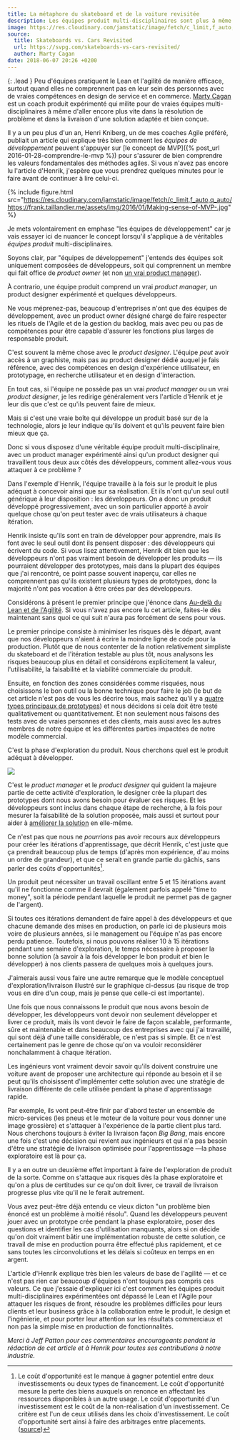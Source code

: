 ```yaml
---
title: La métaphore du skateboard et de la voiture revisitée
description: Les équipes produit multi-disciplinaires sont plus à même de proposer et de livrer des solutions qui apportent de la valeur à la foi à leurs clients et à leur modèle commercial.
image: https://res.cloudinary.com/jamstatic/image/fetch/c_limit,f_auto,q_auto,w_609/https://frank.taillandier.me/assets/img/2016/01/Making-sense-of-MVP-.jpg
source:
  title: Skateboards vs. Cars Revisited
  url: https://svpg.com/skateboards-vs-cars-revisited/
  author: Marty Cagan
date: 2018-06-07 20:26 +0200
---
```


{: .lead }
Peu d'équipes pratiquent le Lean et l'agilité de manière efficace, surtout quand
elles ne comprennent pas en leur sein des personnes avec de vraies compétences
en design de service et en commerce.
[Marty Cagan](https://svpg.com/author/marty/) est un coach produit expérimenté
qui milite pour de vraies équipes multi-disciplinaires à même d'aller encore
plus vite dans la résolution de problème et dans la livraison d'une solution
adaptée et bien conçue.

Il y a un peu plus d'un an, Henri Kniberg, un de mes coaches Agile préféré, publiait un article qui explique très bien comment les _équipes de développement_ peuvent s'appuyer sur [le concept de MVP]({% post_url 2016-01-28-comprendre-le-mvp %}) pour s'assurer de bien comprendre les valeurs fondamentales des méthodes agiles. Si vous n'avez pas encore lu l'article d'Henrik, j'espère que vous prendrez quelques minutes pour le faire avant de continuer à lire celui-ci.

{% include figure.html src="https://res.cloudinary.com/jamstatic/image/fetch/c_limit,f_auto,q_auto/https://frank.taillandier.me/assets/img/2016/01/Making-sense-of-MVP-.jpg" %}

Je mets volontairement en emphase "les équipes de développement" car je vais essayer ici de nuancer le concept lorsqu'il s'applique à de véritables _équipes produit_ multi-disciplinaires.

Soyons clair, par "équipes de développement" j'entends des équipes soit uniquement composées de développeurs, soit qui comprennent un membre qui fait office de _product owner_ (et non [un vrai product manager](https://svpg.com/product-manager-vs-product-owner-revisited/)).

À contrario, une équipe produit comprend un vrai _product manager_, un product designer expérimenté et quelques développeurs.

Ne vous méprenez-pas, beaucoup d'entreprises n'ont que des équipes de développement, avec un product owner désigné chargé de faire respecter les rituels de l'Agile et de la gestion du backlog, mais avec peu ou pas de compétences pour être capable d'assurer les fonctions plus larges de responsable produit.

C'est souvent la même chose avec le _product designer_. L'équipe _peut_ avoir accès à un graphiste, mais pas au product designer dédié auquel je fais référence, avec des compétences en design d'expérience utilisateur, en prototypage, en recherche utilisateur et en design d'interaction.

En tout cas, si l'équipe ne possède pas un vrai _product manager_ ou un vrai _product designer_, je les redirige généralement vers l'article d'Henrik et je leur dis que c'est ce qu'ils peuvent faire de mieux.

Mais si c'est une vraie boîte qui développe un produit basé sur de la technologie, alors je leur indique qu'ils doivent et qu'ils peuvent faire bien mieux que ça.

Donc si vous disposez d'une véritable équipe produit multi-disciplinaire, avec un product manager expérimenté ainsi qu'un product designer qui travaillent tous deux aux côtés des développeurs, comment allez-vous vous attaquer à ce problème ?

Dans l'exemple d'Henrik, l'équipe travaille à la fois sur le produit le plus adéquat à concevoir ainsi que sur sa réalisation. Et ils n'ont qu'un seul outil générique à leur disposition : les développeurs. On a donc un produit développé progressivement, avec un soin particulier apporté à avoir quelque chose qu'on peut tester avec de vrais utilisateurs à chaque itération.

Henrik insiste qu'ils sont en train de développer pour apprendre, mais ils font avec le seul outil dont ils pensent disposer : des développeurs qui écrivent du code. Si vous lisez attentivement, Henrik dit bien que les développeurs n'ont pas vraiment besoin de développer les produits — ils pourraient développer des prototypes, mais dans la plupart des équipes que j'ai rencontré, ce point passe souvent inaperçu, car elles ne comprennent pas qu'ils existent plusieurs types de prototypes, donc la majorité n'ont pas vocation à être crées par des développeurs.

Considérons à présent le premier principe que j'énonce dans [Au-delà du Lean et de l'Agilité](https://svpg.com/beyond-lean-and-agile/). Si vous n'avez pas encore lu cet article, faites-le dès maintenant sans quoi ce qui suit n'aura pas forcément de sens pour vous.

Le premier principe consiste à minimiser les risques dès le départ, avant que nos développeurs n'aient à écrire la moindre ligne de code pour la production. Plutôt que de nous contenter de la notion relativement simpliste du skateboard et de l'itération testable au plus tôt, nous analysons les risques beaucoup plus en détail et considérons explicitement la valeur, l'utilisabilité, la faisabilité et la viabilité commerciale du produit.

Ensuite, en fonction des zones considérées comme risquées, nous choisissons le bon outil ou la bonne technique pour faire le job (le but de cet article n'est pas de vous les décrire tous, mais sachez qu'il y a [quatre types principaux de prototypes](https://svpg.com/flavors-of-prototypes/)) et nous décidons si cela doit être testé qualitativement ou quantitativement. Et non seulement nous faisons des tests avec de vraies personnes et des clients, mais aussi avec les autres membres de notre équipe et les différentes parties impactées de notre modèle commercial.

C'est la phase d'exploration du produit. Nous cherchons quel est le produit adéquat à développer.

![](https://res.cloudinary.com/jamstatic/image/fetch/c_limit,f_auto,q_auto,w_720/https://svpg.com/wp-content/uploads/2018/05/henrik2.png)

C'est le _product manager_ et le _product designer_ qui guident la majeure partie de cette activité d'exploration, le designer crée la plupart des prototypes dont nous avons besoin pour évaluer ces risques. Et les développeurs sont inclus dans chaque étape de recherche, à la fois pour mesurer la faisabilité de la solution proposée, mais aussi et surtout pour aider à [améliorer la solution](https://svpg.com/customer-inspired-technology-enabled/) en elle-même.

Ce n'est pas que nous ne _pourrions_ pas avoir recours aux développeurs pour créer les itérations d'apprentissage, que décrit Henrik, c'est juste que ça prendrait beaucoup plus de temps (d'après mon expérience, d'au moins un ordre de grandeur), et que ce serait en grande partie du gâchis, sans parler des coûts d'opportunités[^1].

[^1]: Le coût d'opportunité est le manque à gagner potentiel entre deux investissements ou deux types de financement. Le coût d'opportunité mesure la perte des biens auxquels on renonce en affectant les ressources disponibles à un autre usage. Le coût d'opportunité d'un investissement est le coût de la non-réalisation d'un investissement. Ce critère est l'un de ceux utilisés dans les choix d'investissement. Le coût d'opportunité sert ainsi à faire des arbitrages entre placements. ([source](https://www.mataf.net/fr/edu/glossaire/cout-d-opportunite))

Un produit peut nécessiter un travail oscillant entre 5 et 15 itérations avant qu'il ne fonctionne comme il devrait (également parfois appelé "time to money", soit la période pendant laquelle le produit ne permet pas de gagner de l'argent).

Si toutes ces itérations demandent de faire appel à des développeurs et que chacune demande des mises en production, on parle ici de plusieurs mois voire de plusieurs années, si le management ou l'équipe n'as pas encore perdu patience. Toutefois, si nous pouvons réaliser 10 à 15 itérations pendant une semaine d'exploration, le temps nécessaire à proposer la bonne solution (à savoir à la fois développer le bon produit _et_ bien le développer) à nos clients passera de quelques mois à quelques jours.

J'aimerais aussi vous faire une autre remarque que le modèle conceptuel d'exploration/livraison illustré sur le graphique ci-dessus (au risque de trop vous en dire d'un coup, mais je pense que celle-ci est importante).

Une fois que nous connaissons le produit que nous avons besoin de développer, les développeurs vont devoir non seulement développer et livrer ce produit, mais ils vont devoir le faire de façon scalable, performante, sûre et maintenable et dans beaucoup des entreprises avec qui j'ai travaillé, qui sont déjà d'une taille considérable, ce n'est pas si simple. Et ce n'est certainement pas le genre de chose qu'on va vouloir reconsidérer nonchalamment à chaque itération.

Les ingénieurs vont vraiment devoir savoir qu'ils doivent construire une voiture avant de proposer une architecture qui réponde au besoin et il se peut qu'ils choisissent d'implémenter cette solution avec une stratégie de livraison différente de celle utilisée pendant la phase d'apprentissage rapide.

Par exemple, ils vont peut-être finir par d'abord tester un ensemble de micro-services (les pneus et le moteur de la voiture pour vous donner une image grossière) et s'attaquer à l'expérience de la partie client plus tard. Nous cherchons toujours à éviter la livraison façon _Big Bang_, mais encore une fois c'est une décision qui revient aux ingénieurs et qui n'a pas besoin d'être une stratégie de livraison optimisée pour l'apprentissage —la phase exploratoire est là pour ça.

Il y a en outre un deuxième effet important à faire de l'exploration de produit de la sorte. Comme on s'attaque aux risques dès la phase exploratoire et qu'on a plus de certitudes sur ce qu'on doit livrer, ce travail de livraison progresse plus vite qu'il ne le ferait autrement.

Vous avez peut-être déjà entendu ce vieux dicton "un problème bien énoncé est un problème à moitié résolu".
Quand les développeurs peuvent jouer avec un prototype crée pendant la phase exploratoire, poser des questions et identifier les cas d'utilisation manquants, alors si on décide qu'on doit vraiment bâtir une implémentation robuste de cette solution, ce travail de mise en production pourra être effectué plus rapidement, et ce sans toutes les circonvolutions et les délais si coûteux en temps en en argent.

L'article d'Henrik explique très bien les valeurs de base de l'agilité — et ce n'est pas rien car beaucoup d'équipes n'ont toujours pas compris ces valeurs. Ce que j'essaie d'expliquer ici c'est comment les équipes produit multi-disciplinaires expérimentées ont dépassé le Lean et l'Agile pour attaquer les risques de front, résoudre les problèmes difficiles pour leurs clients et leur business grâce à la collaboration entre le produit, le design et l'ingénierie, et pour porter leur attention sur les résultats commerciaux et non pas la simple mise en production de fonctionnalités.

_Merci à Jeff Patton pour ces commentaires encourageants pendant la rédaction de cet article et à Henrik pour toutes ses contributions à notre industrie._
